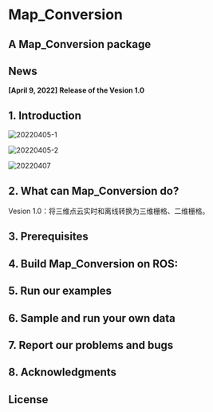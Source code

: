 # Map_Conversion

## A Map_Conversion package

## News

**[April 9, 2022]**  **Release of the Vesion 1.0**

## 1. Introduction

![20220405-1](E:\mygit\Unmanned-car-with-SLAM-and-Navigation\Software\Middleware\pic\20220405-1.gif)

![20220405-2](E:\mygit\Unmanned-car-with-SLAM-and-Navigation\Software\Middleware\pic\20220405-2.gif)

![20220407](E:\mygit\Unmanned-car-with-SLAM-and-Navigation\Software\Middleware\pic\20220407.gif)

## 2. What can Map_Conversion do?

Vesion 1.0：将三维点云实时和离线转换为三维栅格、二维栅格。

## 3. Prerequisites



## 4. Build Map_Conversion  on ROS:



## 5. Run our examples



## 6. Sample and run your own data



## 7. Report our problems and bugs



## 8. Acknowledgments



## License



